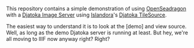 This repository contains a simple demonstration of using [OpenSeadragon](https://github.com/openseadragon/openseadragon) with a [Djatoka Image Server](http://projects.freelibrary.info/freelib-djatoka/) using [Islandora](https://github.com/Islandora)'s [Djatoka TileSource](https://github.com/Islandora/islandora_openseadragon/blob/7.x/js/djtilesource.js).

The easiest way to understand it is to look at the [demo] and view source. Well,
as long as the demo Djatoka server is running at least. But hey, we're all
moving to IIIF now anyway right? Right?
